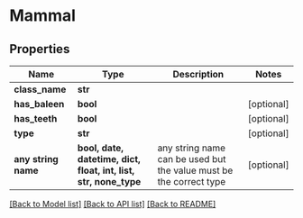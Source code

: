 # Mammal

## Properties
Name | Type | Description | Notes
------------ | ------------- | ------------- | -------------
**class_name** | **str** |  | 
**has_baleen** | **bool** |  | [optional] 
**has_teeth** | **bool** |  | [optional] 
**type** | **str** |  | [optional] 
**any string name** | **bool, date, datetime, dict, float, int, list, str, none_type** | any string name can be used but the value must be the correct type | [optional]

[[Back to Model list]](../README.md#documentation-for-models) [[Back to API list]](../README.md#documentation-for-api-endpoints) [[Back to README]](../README.md)


